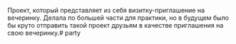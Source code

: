 Проект, который представляет из себя визитку-приглашение на вечеринку.  Делала по большей части для практики, но в будущем было бы круто отправить такой проект друзьям в качестве приглашения на свою вечеринку.# party
